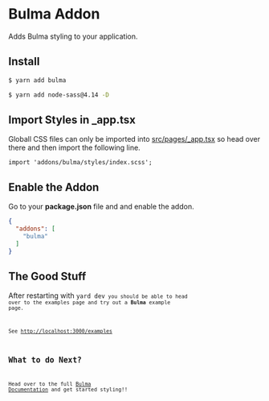 # Bulma Addon

Adds Bulma styling to your application.

## Install

```sh
$ yarn add bulma
```

```sh
$ yarn add node-sass@4.14 -D
```

## Import Styles in _app.tsx

Globall CSS files can only be imported into [src/pages/_app.tsx](src/pages/_app.tsx) so head over there and then import
the following line.

```tsx
import 'addons/bulma/styles/index.scss';
```

## Enable the Addon

Go to your **package.json** file and and enable the addon.

```json
{
  "addons": [
    "bulma"
  ]
}
```

## The Good Stuff

After restarting with <code>yard dev<code> you should be able to head over to the examples page and try out a **Bulma** example page.

See [http://localhost:3000/examples](http://localhost:3000/examples)

## What to do Next?

Head over to the full [Bulma Documentation](https://bulma.io/documentation/) and get started styling!!